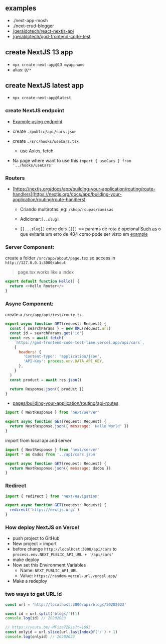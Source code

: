 ## examples

- ./next-app-mosh
- ./next-crud-blogger
- [/geraldotech/react-nextjs-api](https://github.com/geraldotech/react-nextjs-api)
- [/geraldotech/god-frontend-code-test](https://github.com/geraldotech/god-frontend-code-test)

## create NextJS 13 app

- `npx create-next-app@13 myappname`
- alias: `@/*`

## create NextJS latest app

- `npx create-next-app@latest`

### create NextJS endpoint

- [Example using endpoint](https://github.com/geraldotech/god-frontend-code-test/tree/master/src)

- create `./public/api/cars.json`
- create `./src/hooks/useCars.tsx`
  - use Axios, fetch
- Na page where want to use this `import { useCars } from '../hooks/useCars'`

### Routers

- [https://nextjs.org/docs/app/building-your-application/routing/route-handlers](https://nextjs.org/docs/app/building-your-application/routing/route-handlers)

  - Criando multirotas: eg: `/shop/roupas/camisas`

  - Adicionar:`[..slug]`
  - `[[...slug]]` entre dois `[[]]` == params de rota é opcional [Such as](https://github.com/geraldotech/DevMap/blob/main/ReactJS/NextJS/next-crud-blogger/app/shopping/%5B...slug%5D/page.js) o que evitaria um erro de 404 como pode ser visto em [example](https://github.com/geraldotech/DevMap/blob/main/ReactJS/NextJS/next-crud-blogger/app/shop/%5B...slug%5D/page.js)

### Server Component:

create a folder `/src/app/about/page.tsx` so access in `http://127.0.0.1:3000/about`

> page.tsx works like a index

```js
export default function Hello() {
  return <>Hello Router</>
}
```

### Async Component:

create a `/src/app/api/test/route.ts`

```jsx
export async function GET(request: Request) {
  const { searchParams } = new URL(request.url)
  const id = searchParams.get('id')
  const res = await fetch(
    `https://god-frontend-code-test-lime.vercel.app/api/cars`,
    {
      headers: {
        'Content-Type': 'application/json',
        'API-Key': process.env.DATA_API_KEY,
      },
    }
  )
  const product = await res.json()

  return Response.json({ product })
}
```

- [pages/building-your-application/routing/api-routes](https://nextjs.org/docs/pages/building-your-application/routing/api-routes)

```jsx
import { NextResponse } from 'next/server'

export async function GET(request: Request) {
  return NextResponse.json({ messsage: 'Hello World' })
}
```

import from local api and server

```jsx
import { NextResponse } from 'next/server'
import * as dados from '../api/cars.json'

export async function GET(request: Request) {
  return NextResponse.json({ messsage: dados })
}
```

### Redirect

```jsx
import { redirect } from 'next/navigation'

export async function GET(request: Request) {
  redirect('https://nextjs.org/')
}
```

### How deploy NextJS on Vercel

- push project to GitHub
- New project > import
- before change `http://localhost:3000/api/cars` to `process.env.NEXT_PUBLIC_API_URL + '/api/cars'`
- make deploy
- Now set this Environment Variables
  - Name: `NEXT_PUBLIC_API_URL`
  - Value: `https://random-vercel-url.vercel.app/`
- Make a redeploy

### two ways to get URL id

```js
const url = 'http://localhost:3000/api/blogs/20202023'

const id = url.split('blogs/')[1]
console.log(id) // 20202023

// https://youtu.be/-MFiza7ZRzs?t=1692
const onlyid = url.slice(url.lastIndexOf('/') + 1)
console.log(onlyid) // 20202023
```
